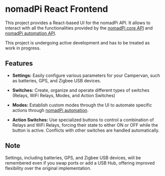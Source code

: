 # nomadPi React Frontend

This project provides a React-based UI for the nomadPi API. It allows to interact with all the functionalities provided by the [nomadPi core API](https://github.com/coconup/nomadpi-core-api) and [nomadPi automation API](https://github.com/coconup/nomadpi-automation-api).

This project is undergoing active development and has to be treated as work in progress.

## Features

* **Settings:** Easily configure various parameters for your Campervan, such as batteries, GPS, and Zigbee USB devices.

* **Switches:** Create, organize and operate different types of switches (Relays, WiFi Relays, Modes, and Action Switches)

* **Modes:** Establish custom modes through the UI to automate specific actions through [nomadPi automation](https://github.com/coconup/nomadpi-automation-api).

* **Action Switches:** Use specialized buttons to control a combination of Relays and WiFi Relays, forcing their state to either ON or OFF while the button is active. Conflicts with other switches are handled automatically.

## Note

Settings, including batteries, GPS, and Zigbee USB devices, will be remembered even if you swap ports or add a USB Hub, offering improved flexibility over the original implementation.